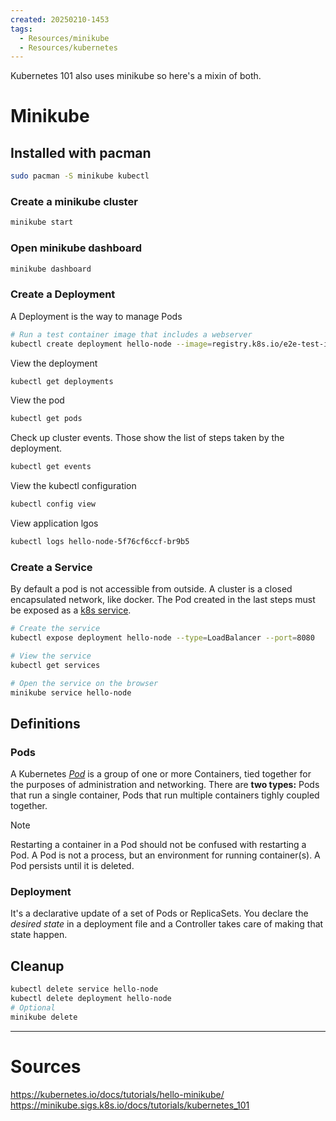 ```yaml
---
created: 20250210-1453
tags:
  - Resources/minikube
  - Resources/kubernetes
---
```

Kubernetes 101 also uses minikube so here's a mixin of both.

# Minikube

## Installed with pacman
``` bash
sudo pacman -S minikube kubectl
```
### Create a minikube cluster
``` bash
minikube start
```

### Open minikube dashboard
``` bash
minikube dashboard
```

### Create a Deployment

A Deployment is the way to manage Pods
``` bash
# Run a test container image that includes a webserver
kubectl create deployment hello-node --image=registry.k8s.io/e2e-test-images/agnhost:2.39 -- /agnhost netexec --http-port=8080
```
View the deployment
``` bash
kubectl get deployments
```

View the pod
```bash
kubectl get pods
```

Check up cluster events. Those show the list of steps taken by the deployment.
```bash
kubectl get events
```

View the kubectl configuration
```bash
kubectl config view
```

View application lgos
```bash
kubectl logs hello-node-5f76cf6ccf-br9b5
````

###  Create a Service

By default a pod is not accessible from outside. A cluster is a closed encapsulated network, like docker.
The Pod created in the last steps must be exposed as a [k8s service](https://kubernetes.io/docs/concepts/services-networking/service/).

```bash
# Create the service
kubectl expose deployment hello-node --type=LoadBalancer --port=8080

# View the service
kubectl get services

# Open the service on the browser
minikube service hello-node
```


## Definitions

### Pods

A Kubernetes [_Pod_](https://kubernetes.io/docs/concepts/workloads/pods/) is a group of one or more Containers, tied together for the purposes of administration and networking.
There are **two types:** Pods that run a single container, Pods that run multiple containers tighly coupled together.

> [!NOTE]
>  Restarting a container in a Pod should not be confused with restarting a Pod. A Pod is not a process, but an environment for running container(s). A Pod persists until it is deleted.

### Deployment

It's a declarative update of a set of Pods or ReplicaSets. You declare the *desired state* in a deployment file and a Controller takes care of making that state happen.


## Cleanup

```bash
kubectl delete service hello-node
kubectl delete deployment hello-node
# Optional
minikube delete
```

---
# Sources

https://kubernetes.io/docs/tutorials/hello-minikube/
https://minikube.sigs.k8s.io/docs/tutorials/kubernetes_101
